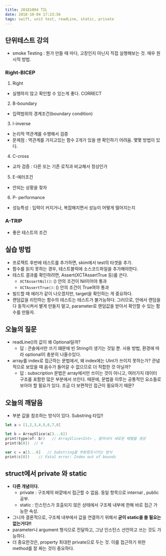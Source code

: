 ```yaml
---
title: 20181004 TIL
date: 2018-10-04 17:23:56
tags: swift, unit test, readLine, static, private
---
```


## 단위테스트 강의
- smoke Testing : 뭔가 만들 때 마다, 고장인지 아닌지 직접 실행해보는 것. 매우 원시적 방법.

### Right-BICEP

1. Right
  - 실행하지 않고 확인할 수 있는게 좋다. CORRECT

2. B-boundary
  - 입력범위의 경계조건(boundary condition)
3. I-inverse
  - 논리적 역관계를 수행해서 검증
  - 문제점 : 역관계를 가지고있는 함수 2개가 있을 땐 확인하기 어려움. 몇몇 방법이 있다.
4. C-cross
  - 교차 검증 : 다른 또는 기존 로직과 비교해서 정상인가

5. E-에러조건
  - 안되는 상황을 찾자

6. P- performance
  - 성능특성 : 입력이 커지거나, 복잡해지면서 성능이 어떻게 떨어지는지

### A-TRIP
- 좋은 테스트의 조건

## 실습 방법
- 프로젝트 후반에 테스트를 추가하면, skim에서 test의 타겟을 추가.
- 함수를 읽지 못하는 경우, 테스트블럭에 소스코드파일을 추가해야한다.
- 테스트 결과를 확인하려면, Assert(XCTAssertTrue 등)를 쓴다.
  - `XCTAssertNil()`:  () 안의 조건이 Nil이어야 통과
  - `XCTAssertTrue()`: () 안의 조건이 True여야 통과
- 빌드할 때 에러가 같이 나오겠지만, target을 확인하는 게 중요하다.
- 랜덤값을 리턴하는 함수의 테스트는 테스트가 불가능하다. 그러므로, 안에서 랜덤을 다 동작시켜서 뱉게 만들지 말고, parameter로 랜덤값을 받아서 확인할 수 있는 함수를 만들자.

## 오늘의 질문
- readLine()의 값이 왜 Optional일까?
  - 답 : 콘솔에서만 쓰기 떄문에 빈 String이 생기는 것일 뿐. 사용 방법, 환경에 따라 optional이 충분히 나올수있다.
- array를 index로 접근하는 문법에서, 왜 index에는 UInt가 쓰이지 못하는가? 관념적으로 보았을 때 음수가 들어갈 수 없으므로 더 적합한 것 아닐까?
  - 답 : subscription 문법은 array에서만 쓰이는 것이 아니고, 여러가지 데이터 구조를 포함한 많은 부분에서 쓰인다. 때문에, 문법을 이루는 공통적인 요소들로 보아야 할 필요가 있다. 조금 더 보편적인 접근이 필요하기 때문?

## 오늘의 깨달음
- 부분 값을 참조하는 방식이 있다. Substring 타입!!
```swift
let a = [1,2,3,4,5,6,7,8]

let b = ArraySlice(a[3...6])
print(type(of: b))   // ArraySlice<Int> , 잘라내서 새로운 배열을 생성
print(b[0])  // 4

var c = a[3...6]   // Substring을 부분참조시키는 방식
print(c[0])    // Fatal error: Index out of bounds
```

## struct에서 private 와 static
- **다른 개념이다.**
  - private : 구조체의 바깥에서 접근할 수 없음. 동일 항목으로 internal , public 공부.
  - static : 인스턴스가 호출되지 않은 상태에서 구조체 내부에 한해 바로 접근 가능한 속성.
- 그니까 결론적으로, 구조체 내부에서 값을 연결하기 위해서 **굳이 static을 쓸 필요는 없는거다!!**
- parameter나 argument 형식으로 전달하고, 그냥 인스턴스 선언하고 쓰는 것도 가능하다.
- 더 중요한것은, property 최대한 private으로 두는 것. 이를 접근하기 위한 method를 잘 짜는 것이 중요하다.
